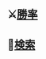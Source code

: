 
## ⚔️[勝率](https://neetcustom.github.io/stat/rate.html)
## 🔎[検索](https://neetcustom.github.io/stat/search.html)
